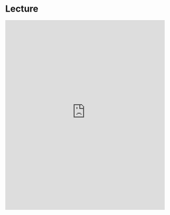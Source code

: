 # Lecture

<iframe src='https://thelogicalgrammar.github.io/ESSLLI22_langevo/Lecture_1.2.pdf' width='100%' height='600px' frameborder='0'>
